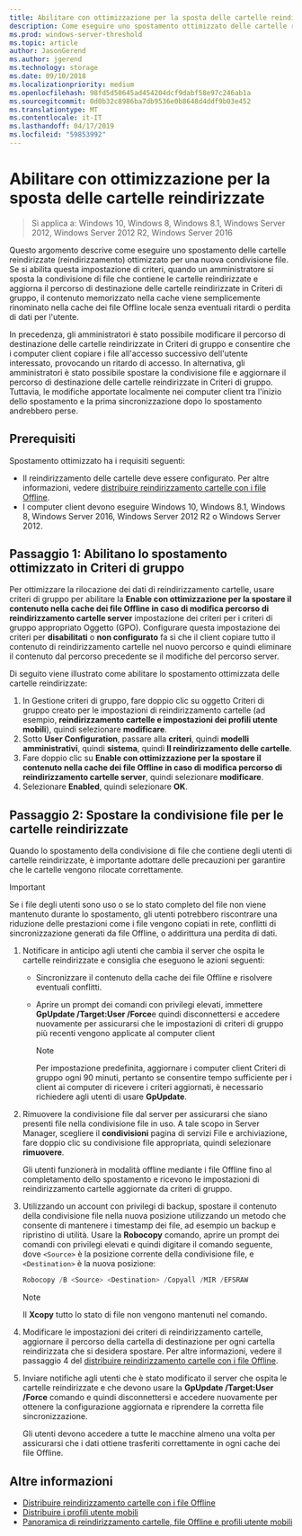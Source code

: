 ```yaml
---
title: Abilitare con ottimizzazione per la sposta delle cartelle reindirizzate
description: Come eseguire uno spostamento ottimizzato delle cartelle reindirizzate a una nuova condivisione file.
ms.prod: windows-server-threshold
ms.topic: article
author: JasonGerend
ms.author: jgerend
ms.technology: storage
ms.date: 09/10/2018
ms.localizationpriority: medium
ms.openlocfilehash: 98fd5d50645ad454204dcf9dabf58e97c246ab1a
ms.sourcegitcommit: 0d0b32c8986ba7db9536e0b8648d4ddf9b03e452
ms.translationtype: MT
ms.contentlocale: it-IT
ms.lasthandoff: 04/17/2019
ms.locfileid: "59853992"
---
```

# <a name="enable-optimized-moves-of-redirected-folders"></a>Abilitare con ottimizzazione per la sposta delle cartelle reindirizzate

>Si applica a: Windows 10, Windows 8, Windows 8.1, Windows Server 2012, Windows Server 2012 R2, Windows Server 2016

Questo argomento descrive come eseguire uno spostamento delle cartelle reindirizzate (reindirizzamento) ottimizzato per una nuova condivisione file. Se si abilita questa impostazione di criteri, quando un amministratore si sposta la condivisione di file che contiene le cartelle reindirizzate e aggiorna il percorso di destinazione delle cartelle reindirizzate in Criteri di gruppo, il contenuto memorizzato nella cache viene semplicemente rinominato nella cache dei file Offline locale senza eventuali ritardi o perdita di dati per l'utente.

In precedenza, gli amministratori è stato possibile modificare il percorso di destinazione delle cartelle reindirizzate in Criteri di gruppo e consentire che i computer client copiare i file all'accesso successivo dell'utente interessato, provocando un ritardo di accesso. In alternativa, gli amministratori è stato possibile spostare la condivisione file e aggiornare il percorso di destinazione delle cartelle reindirizzate in Criteri di gruppo. Tuttavia, le modifiche apportate localmente nei computer client tra l'inizio dello spostamento e la prima sincronizzazione dopo lo spostamento andrebbero perse.

## <a name="prerequisites"></a>Prerequisiti

Spostamento ottimizzato ha i requisiti seguenti:

- Il reindirizzamento delle cartelle deve essere configurato. Per altre informazioni, vedere [distribuire reindirizzamento cartelle con i file Offline](deploy-folder-redirection.md).
- I computer client devono eseguire Windows 10, Windows 8.1, Windows 8, Windows Server 2016, Windows Server 2012 R2 o Windows Server 2012.

## <a name="step-1-enable-optimized-move-in-group-policy"></a>Passaggio 1: Abilitano lo spostamento ottimizzato in Criteri di gruppo

Per ottimizzare la rilocazione dei dati di reindirizzamento cartelle, usare criteri di gruppo per abilitare la **Enable con ottimizzazione per la spostare il contenuto nella cache dei file Offline in caso di modifica percorso di reindirizzamento cartelle server** impostazione dei criteri per i criteri di gruppo appropriato Oggetto (GPO). Configurare questa impostazione dei criteri per **disabilitati** o **non configurato** fa sì che il client copiare tutto il contenuto di reindirizzamento cartelle nel nuovo percorso e quindi eliminare il contenuto dal percorso precedente se il modifiche del percorso server.

Di seguito viene illustrato come abilitare lo spostamento ottimizzata delle cartelle reindirizzate:

1. In Gestione criteri di gruppo, fare doppio clic su oggetto Criteri di gruppo creato per le impostazioni di reindirizzamento cartelle (ad esempio, **reindirizzamento cartelle e impostazioni dei profili utente mobili**), quindi selezionare **modificare**.
2. Sotto **User Configuration**, passare alla **criteri**, quindi **modelli amministrativi**, quindi **sistema**, quindi  **Il reindirizzamento delle cartelle**.
3. Fare doppio clic su **Enable con ottimizzazione per la spostare il contenuto nella cache dei file Offline in caso di modifica percorso di reindirizzamento cartelle server**, quindi selezionare **modificare**.
4. Selezionare **Enabled**, quindi selezionare **OK**.

## <a name="step-2-relocate-the-file-share-for-redirected-folders"></a>Passaggio 2: Spostare la condivisione file per le cartelle reindirizzate

Quando lo spostamento della condivisione di file che contiene degli utenti di cartelle reindirizzate, è importante adottare delle precauzioni per garantire che le cartelle vengono rilocate correttamente.

>[!IMPORTANT]
>Se i file degli utenti sono uso o se lo stato completo del file non viene mantenuto durante lo spostamento, gli utenti potrebbero riscontrare una riduzione delle prestazioni come i file vengono copiati in rete, conflitti di sincronizzazione generati da file Offline, o addirittura una perdita di dati.

1. Notificare in anticipo agli utenti che cambia il server che ospita le cartelle reindirizzate e consiglia che eseguono le azioni seguenti:

      - Sincronizzare il contenuto della cache dei file Offline e risolvere eventuali conflitti.
      - Aprire un prompt dei comandi con privilegi elevati, immettere **GpUpdate /Target:User /Force**e quindi disconnettersi e accedere nuovamente per assicurarsi che le impostazioni di criteri di gruppo più recenti vengono applicate al computer client

        >[!NOTE]
        >Per impostazione predefinita, aggiornare i computer client Criteri di gruppo ogni 90 minuti, pertanto se consentire tempo sufficiente per i client ai computer di ricevere i criteri aggiornati, è necessario richiedere agli utenti di usare **GpUpdate**.
2. Rimuovere la condivisione file dal server per assicurarsi che siano presenti file nella condivisione file in uso. A tale scopo in Server Manager, scegliere il **condivisioni** pagina di servizi File e archiviazione, fare doppio clic su condivisione file appropriata, quindi selezionare **rimuovere**.

    Gli utenti funzionerà in modalità offline mediante i file Offline fino al completamento dello spostamento e ricevono le impostazioni di reindirizzamento cartelle aggiornate da criteri di gruppo.

3. Utilizzando un account con privilegi di backup, spostare il contenuto della condivisione file nella nuova posizione utilizzando un metodo che consente di mantenere i timestamp dei file, ad esempio un backup e ripristino di utilità. Usare la **Robocopy** comando, aprire un prompt dei comandi con privilegi elevati e quindi digitare il comando seguente, dove ```<Source>``` è la posizione corrente della condivisione file, e ```<Destination>``` è la nuova posizione:

    ```PowerShell
    Robocopy /B <Source> <Destination> /Copyall /MIR /EFSRAW
    ```

    >[!NOTE]
    >Il **Xcopy** tutto lo stato di file non vengono mantenuti nel comando.
4. Modificare le impostazioni dei criteri di reindirizzamento cartelle, aggiornare il percorso della cartella di destinazione per ogni cartella reindirizzata che si desidera spostare. Per altre informazioni, vedere il passaggio 4 del [distribuire reindirizzamento cartelle con i file Offline](deploy-folder-redirection.md).
5. Inviare notifiche agli utenti che è stato modificato il server che ospita le cartelle reindirizzate e che devono usare la **GpUpdate /Target:User /Force** comando e quindi disconnettersi e accedere nuovamente per ottenere la configurazione aggiornata e riprendere la corretta file sincronizzazione.

    Gli utenti devono accedere a tutte le macchine almeno una volta per assicurarsi che i dati ottiene trasferiti correttamente in ogni cache dei file Offline.

## <a name="more-information"></a>Altre informazioni

* [Distribuire reindirizzamento cartelle con i file Offline](deploy-folder-redirection.md)
* [Distribuire i profili utente mobili](deploy-roaming-user-profiles.md)
* [Panoramica di reindirizzamento cartelle, file Offline e profili utente mobili](folder-redirection-rup-overview.md)